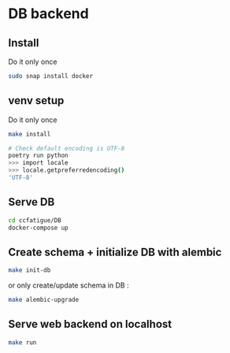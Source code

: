 # DB backend

## Install

Do it only once

```bash
sudo snap install docker
```

## venv setup

Do it only once

```bash
make install

# Check default encoding is UTF-8
poetry run python
>>> import locale
>>> locale.getpreferredencoding()
'UTF-8'
```

## Serve DB

```bash
cd ccfatigue/DB
docker-compose up
```

## Create schema + initialize DB with alembic

```bash
make init-db
```

or only create/update schema in DB :

```bash
make alembic-upgrade
```

## Serve web backend on localhost

```bash
make run
```
